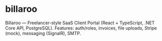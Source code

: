 # billaroo
Billaroo — Freelancer-style SaaS Client Portal (React + TypeScript, .NET Core API, PostgreSQL). Features: auth/roles, invoices, file uploads, Stripe (mock), messaging (SignalR), SMTP.
